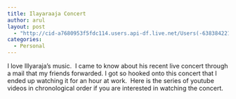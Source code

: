 ```yaml
---
title: Ilayaraaja Concert
author: arul
layout: post
  - "http://cid-a7680953f5fdc114.users.api-df.live.net/Users(-6383842215583694572)/Blogs('A7680953F5FDC114!113')/Entries('A7680953F5FDC114!498')?authkey=NzXxYOsM*PI%24"
categories:
  - Personal
---
```

<div id="msgcns!A7680953F5FDC114!498" class="bvMsg">
  <div>
    I love Illyaraja&#8217;s music.  I came to know about his recent live concert through a mail that my friends forwarded. I got so hooked onto this concert that I ended up watching it for an hour at work.  Here is the series of youtube videos in chronological order if you are interested in watching the concert.
  </div>
  
  <div>
  </div></p>
</div>
